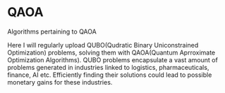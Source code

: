 # QAOA
Algorithms pertaining to QAOA

Here I will regularly upload QUBO(Qudratic Binary Uniconstrained Optimization) problems, solving them with QAOA(Quantum Aprroximate Optimization Algorithms).
QUBO problems encapsulate a vast amount of problems generated in industries linked to logistics, pharmaceuticals, finance, AI etc. Efficiently finding their solutions 
could lead to possible monetary gains for these industries.
